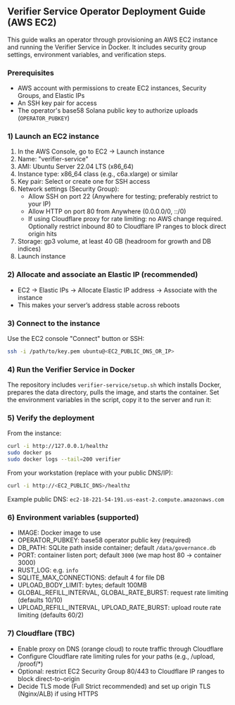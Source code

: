 ## Verifier Service Operator Deployment Guide (AWS EC2)

This guide walks an operator through provisioning an AWS EC2 instance and running the Verifier Service in Docker. It includes security group settings, environment variables, and verification steps.

### Prerequisites

- AWS account with permissions to create EC2 instances, Security Groups, and Elastic IPs
- An SSH key pair for access
- The operator's base58 Solana public key to authorize uploads (`OPERATOR_PUBKEY`)

### 1) Launch an EC2 instance

1. In the AWS Console, go to EC2 → Launch instance
2. Name: "verifier-service"
3. AMI: Ubuntu Server 22.04 LTS (x86_64)
4. Instance type: x86_64 class (e.g., c6a.xlarge) or similar
5. Key pair: Select or create one for SSH access
6. Network settings (Security Group):
   - Allow SSH on port 22 (Anywhere for testing; preferably restrict to your IP)
   - Allow HTTP on port 80 from Anywhere (0.0.0.0/0, ::/0)
   - If using Cloudflare proxy for rate limiting: no AWS change required. Optionally restrict inbound 80 to Cloudflare IP ranges to block direct origin hits
7. Storage: gp3 volume, at least 40 GB (headroom for growth and DB indices)
8. Launch instance

### 2) Allocate and associate an Elastic IP (recommended)

- EC2 → Elastic IPs → Allocate Elastic IP address → Associate with the instance
- This makes your server’s address stable across reboots

### 3) Connect to the instance

Use the EC2 console "Connect" button or SSH:

```bash
ssh -i /path/to/key.pem ubuntu@<EC2_PUBLIC_DNS_OR_IP>
```

### 4) Run the Verifier Service in Docker

The repository includes `verifier-service/setup.sh` which installs Docker, prepares the data directory, pulls the image, and starts the container. Set the environment variables in the script, copy it to the server and run it:

### 5) Verify the deployment

From the instance:

```bash
curl -i http://127.0.0.1/healthz
sudo docker ps
sudo docker logs --tail=200 verifier
```

From your workstation (replace with your public DNS/IP):

```bash
curl -i http://<EC2_PUBLIC_DNS>/healthz
```

Example public DNS: `ec2-18-221-54-191.us-east-2.compute.amazonaws.com`

### 6) Environment variables (supported)

- IMAGE: Docker image to use
- OPERATOR_PUBKEY: base58 operator public key (required)
- DB_PATH: SQLite path inside container; default `/data/governance.db`
- PORT: container listen port; default `3000` (we map host 80 → container 3000)
- RUST_LOG: e.g. `info`
- SQLITE_MAX_CONNECTIONS: default 4 for file DB
- UPLOAD_BODY_LIMIT: bytes; default 100MB
- GLOBAL_REFILL_INTERVAL, GLOBAL_RATE_BURST: request rate limiting (defaults 10/10)
- UPLOAD_REFILL_INTERVAL, UPLOAD_RATE_BURST: upload route rate limiting (defaults 60/2)

### 7) Cloudflare (TBC)

- Enable proxy on DNS (orange cloud) to route traffic through Cloudflare
- Configure Cloudflare rate limiting rules for your paths (e.g., /upload, /proof/\*)
- Optional: restrict EC2 Security Group 80/443 to Cloudflare IP ranges to block direct-to-origin
- Decide TLS mode (Full Strict recommended) and set up origin TLS (Nginx/ALB) if using HTTPS
